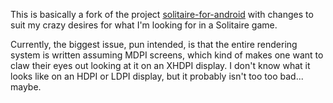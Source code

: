 This is basically a fork of the project [solitaire-for-android](http://code.google.com/p/solitaire-for-android/) with changes to suit my crazy desires for what I'm looking for in a Solitaire game.

Currently, the biggest issue, pun intended, is that the entire rendering system is written assuming MDPI screens, which kind of makes one want to claw their eyes out looking at it on an XHDPI display. I don't know what it looks like on an HDPI or LDPI display, but it probably isn't too too bad... maybe. 